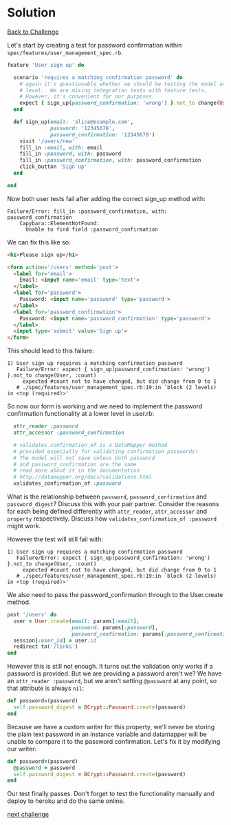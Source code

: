 # Solution

[Back to Challenge](../19_password_confirmation.md)

Let's start by creating a test for password confirmation within `spec/features/user_management_spec.rb`.

```ruby
feature 'User sign up' do

  scenario 'requires a matching confirmation password' do
    # again it's questionable whether we should be testing the model at this
    # level.  We are mixing integration tests with feature tests.
    # However, it's convenient for our purposes.
    expect { sign_up(password_confirmation: 'wrong') }.not_to change(User, :count)
  end

  def sign_up(email: 'alice@example.com',
              password: '12345678',
              password_confirmation: '12345678')
    visit '/users/new'
    fill_in :email, with: email
    fill_in :password, with: password
    fill_in :password_confirmation, with: password_confirmation
    click_button 'Sign up'
  end

end
```

Now both user tests fail after adding the correct sign_up method with:

```
Failure/Error: fill_in :password_confirmation, with: password_confirmation
    Capybara::ElementNotFound:
      Unable to find field :password_confirmation
```

We can fix this like so:

```html
<h1>Please sign up</h1>

<form action='/users' method='post'>
  <label for='email'>
    Email: <input name='email' type='text'>
  </label>
  <label for='password'>
    Password: <input name='password' type='password'>
  </label>
  <label for='password_confirmation'>
    Password: <input name='password_confirmation' type='password'>
  </label>
  <input type='submit' value='Sign up'>
</form>
```

This should lead to this failure:

```
1) User sign up requires a matching confirmation password
   Failure/Error: expect { sign_up(password_confirmation: 'wrong') }.not_to change(User, :count)
     expected #count not to have changed, but did change from 0 to 1
   # ./spec/features/user_management_spec.rb:19:in `block (2 levels) in <top (required)>'
```

So now our form is working and we need to implement the password confirmation functionality at a lower level in user.rb:

```ruby
  attr_reader :password
  attr_accessor :password_confirmation

  # validates_confirmation_of is a DataMapper method
  # provided especially for validating confirmation passwords!
  # The model will not save unless both password
  # and password_confirmation are the same
  # read more about it in the documentation
  # http://datamapper.org/docs/validations.html
  validates_confirmation_of :password
```

What is the relationship between `password`, `password_confirmation` and `password_digest`?  Discuss this with your pair partner.  Consider the reasons for each being defined differently with `attr_reader`, `attr_accessor` and `property` respectively.  Discuss how `validates_confirmation_of :password` might work.

However the test will still fail with:

```
1) User sign up requires a matching confirmation password
   Failure/Error: expect { sign_up(password_confirmation: 'wrong') }.not_to change(User, :count)
     expected #count not to have changed, but did change from 0 to 1
   # ./spec/features/user_management_spec.rb:19:in `block (2 levels) in <top (required)>'
```

We also need to pass the password_confirmation through to the User.create method.

```ruby
post '/users' do
  user = User.create(email: params[:email],
                     password: params[:password],
                     password_confirmation: params[:password_confirmation])
  session[:user_id] = user.id
  redirect to('/links')
end
```

However this is still not enough. It turns out the validation only works if a password is provided.  But we are providing a password aren't we?  We have an `attr_reader :password`, but we aren't setting `@password` at any point, so that attribute is always `nil`:

```ruby
def password=(password)
  self.password_digest = BCrypt::Password.create(password)
end
```

Because we have a custom writer for this property, we'll never be storing the plain text password in an instance variable and datamapper will be unable to compare it to the password confirmation. Let's fix it by modifying our writer:

```ruby
def password=(password)
  @password = password
  self.password_digest = BCrypt::Password.create(password)
end
```

Our test finally passes. Don't forget to test the functionality manually and deploy to heroku and do the same online.

[next challenge](../20_sanitizing_user_inputs.md)
